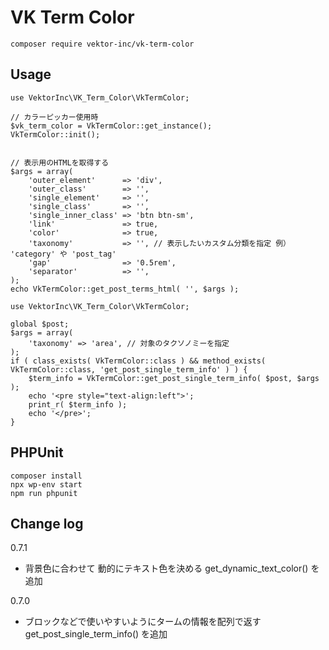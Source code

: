 # VK Term Color

```
composer require vektor-inc/vk-term-color

```

## Usage

```
use VektorInc\VK_Term_Color\VkTermColor;

// カラーピッカー使用時
$vk_term_color = VkTermColor::get_instance();
VkTermColor::init(); 


// 表示用のHTMLを取得する
$args = array(
	'outer_element'      => 'div',
	'outer_class'        => '',
	'single_element'     => '',
	'single_class'       => '',
	'single_inner_class' => 'btn btn-sm',
	'link'               => true,
	'color'              => true,
	'taxonomy'           => '', // 表示したいカスタム分類を指定 例） 'category' や 'post_tag'
	'gap'                => '0.5rem',
	'separator'          => '',
);
echo VkTermColor::get_post_terms_html( '', $args );
```

```
use VektorInc\VK_Term_Color\VkTermColor;

global $post;
$args = array(
	'taxonomy' => 'area', // 対象のタクソノミーを指定
);
if ( class_exists( VkTermColor::class ) && method_exists( VkTermColor::class, 'get_post_single_term_info' ) ) {
	$term_info = VkTermColor::get_post_single_term_info( $post, $args );
	echo '<pre style="text-align:left">';
	print_r( $term_info );
	echo '</pre>';
}
```

## PHPUnit
```
composer install
npx wp-env start
npm run phpunit
```

## Change log

0.7.1
* 背景色に合わせて 動的にテキスト色を決める get_dynamic_text_color() を追加

0.7.0
* ブロックなどで使いやすいようにタームの情報を配列で返す get_post_single_term_info() を追加
